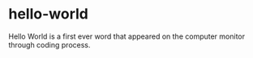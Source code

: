 # hello-world
Hello World is a first ever word that appeared on the computer monitor through coding process.
